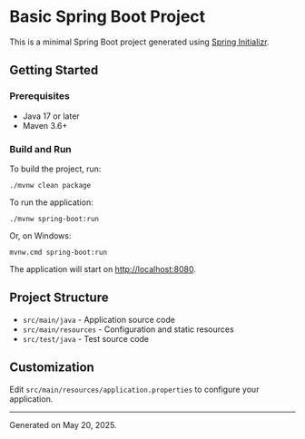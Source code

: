 # Basic Spring Boot Project

This is a minimal Spring Boot project generated using [Spring Initializr](https://start.spring.io/).

## Getting Started

### Prerequisites
- Java 17 or later
- Maven 3.6+

### Build and Run

To build the project, run:

```
./mvnw clean package
```

To run the application:

```
./mvnw spring-boot:run
```

Or, on Windows:

```
mvnw.cmd spring-boot:run
```

The application will start on [http://localhost:8080](http://localhost:8080).

## Project Structure
- `src/main/java` - Application source code
- `src/main/resources` - Configuration and static resources
- `src/test/java` - Test source code

## Customization
Edit `src/main/resources/application.properties` to configure your application.

---

Generated on May 20, 2025.
